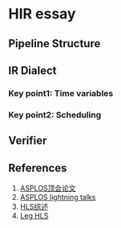# HIR essay
## Pipeline Structure  

## IR Dialect  
### Key point1: Time variables  

### Key point2: Scheduling

## Verifier

## References
1. [ASPLOS顶会论文](https://www.asplos-conference.org/asplos2024/index.html)
2. [ASPLOS lightning talks](https://www.youtube.com/watch?v=8Ln90EXWZ1Q)
2. [HLS综述](https://queue.acm.org/detail.cfm?id=2443836)
3. [Leg HLS](https://web.eecs.umich.edu/~mahlke/courses/583f18/lectures/Dec5/paper1.pdf)